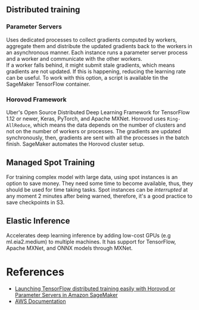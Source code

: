 ## Distributed training

### Parameter Servers
Uses dedicated processes to collect gradients computed by workers, aggregate them and distribute the updated gradients back to the workers in an asynchronous manner. Each instance runs a parameter server process and a worker and communicate with the other workers.  
If a worker falls behind, it might submit stale gradients, which means gradients are not updated. If this is happening, reducing the learning rate can be useful. 
To work with this option, a script is available tin the SageMaker TensorFlow container.

### Horovod Framework
Uber's Open Source Distributed Deep Learning Framework for TensorFlow 1.12 or newer, Keras, PyTorch, and Apache MXNet. Horovod uses `Ring-AllReduce`, which means the data depends on the number of clusters and not on the number of workers or processes. The gradients are updated synchronously, then, gradients are sent with all the processes in the batch finish. 
SageMaker automates the Horovod cluster setup.

## Managed Spot Training

For training complex model with large data, using spot instances is an option to save money. They need some time to become available, thus, they should be used for time taking tasks.
Spot instances can be *interrupted* at any moment 2 minutes after being warned, therefore, it's a good practice to save checkpoints in S3. 

## Elastic Inference

Accelerates deep learning inference by adding low-cost GPUs (e.g ml.eia2.medium) to multiple machines. It has support for TensorFlow, Apache MXNet, and ONNX models through MXNet.

# References

- [Launching TensorFlow distributed training easily with Horovod or Parameter Servers in Amazon SageMaker](https://aws.amazon.com/blogs/machine-learning/launching-tensorflow-distributed-training-easily-with-horovod-or-parameter-servers-in-amazon-sagemaker/)
- [AWS Documentation](https://docs.aws.amazon.com/index.html)